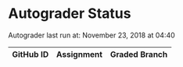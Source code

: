 # Autograder Status
Autograder last run at: November 23, 2018 at 04:40

| GitHub ID | Assignment | Graded Branch |
|-----------|------------|---------------|

